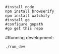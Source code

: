 ```
#install node
npm install browserify
npm install watchify
#install go
#configure gopath
#go get this repo
```

#Running
development:
```
./run_dev
```
